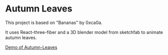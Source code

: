 # Autumn Leaves

This project is based on "Bananas" by 0xca0a. 

It uses React-three-fiber and a 3D blender model from sketchfab to animate autumn leaves.

[Demo of Autumn-Leaves](https://autumn-leaves-test.netlify.app/)
